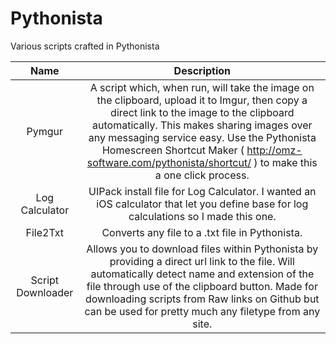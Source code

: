 Pythonista
==========

Various scripts crafted in Pythonista

| Name | Description |
|:-----------------:|:--------------------------------------------------------------------------------------------------------:|
| Pymgur | A script which, when run, will take the image on the clipboard, upload it to Imgur, then copy a direct link to the image to the clipboard automatically. This makes sharing images over any messaging service easy. Use the Pythonista Homescreen Shortcut Maker ( http://omz-software.com/pythonista/shortcut/ ) to make this a one click process. |
| Log Calculator | UIPack install file for Log Calculator. I wanted an iOS calculator that let you define base for log calculations so I made this one. |
| File2Txt | Converts any file to a .txt file in Pythonista. |
| Script Downloader | Allows you to download files within Pythonista by providing a direct url link to the file. Will automatically detect name and extension of the file through use of the clipboard button. Made for downloading scripts from Raw links on Github but can be used for pretty much any filetype from any site. |
